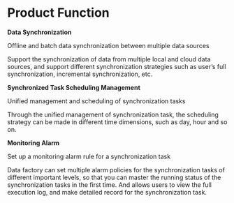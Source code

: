 # Product Function

**Data Synchronization**

Offline and batch data synchronization between multiple data sources

Support the synchronization of data from multiple local and cloud data sources, and support different synchronization strategies such as user’s full synchronization, incremental synchronization, etc.

 

**Synchronized Task Scheduling Management**

Unified management and scheduling of synchronization tasks

Through the unified management of synchronization task, the scheduling strategy can be made in different time dimensions, such as day, hour and so on.

 

**Monitoring Alarm**

Set up a monitoring alarm rule for a synchronization task

Data factory can set multiple alarm policies for the synchronization tasks of different important levels, so that you can master the running status of the synchronization tasks in the first time. And allows users to view the full execution log, and make detailed record for the synchronization task.